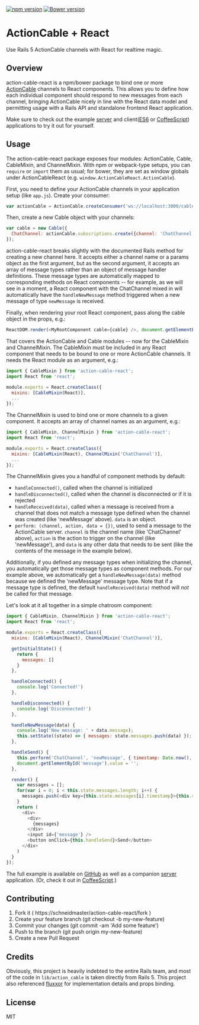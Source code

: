 [![npm version](https://badge.fury.io/js/action-cable-react.svg)](https://badge.fury.io/js/action-cable-react)
[![Bower version](https://badge.fury.io/bo/action-cable-react.svg)](https://badge.fury.io/bo/action-cable-react)

# ActionCable + React

Use Rails 5 ActionCable channels with React for realtime magic.

## Overview

action-cable-react is a npm/bower package to bind one or more [ActionCable](https://github.com/rails/rails/tree/master/actioncable) channels to React components. This allows you to define how each individual component should respond to new messages from each channel, bringing ActionCable nicely in line with the React data model and permitting usage with a Rails API and standalone frontend React application.

Make sure to check out the example [server](https://github.com/schneidmaster/action-cable-react-example-server) and client([ES6](https://github.com/schneidmaster/action-cable-react-example-client) or [CoffeeScript](https://github.com/schneidmaster/action-cable-react-example-coffee)) applications to try it out for yourself.

## Usage

The action-cable-react package exposes four modules: ActionCable, Cable, CableMixin, and ChannelMixin. With npm or webpack-type setups, you can `require` or `import` them as usual; for bower, they are set as window globals under ActionCableReact (e.g. `window.ActionCableReact.ActionCable`).

First, you need to define your ActionCable channels in your application setup (like `app.js`). Create your consumer:

```javascript
var actionCable = ActionCable.createConsumer('ws://localhost:3000/cable');
```

Then, create a new Cable object with your channels:

```javascript
var cable = new Cable({
  ChatChannel: actionCable.subscriptions.create({channel: 'ChatChannel', room: 'example_room'}, ['newMessage'])
});
```

action-cable-react breaks slightly with the documented Rails method for creating a new channel here. It accepts either a channel name or a params object as the first argument, but as the second argument, it accepts an array of message types rather than an object of message handler definitions. These message types are automatically mapped to corresponding methods on React components -- for example, as we will see in a moment, a React component with the ChatChannel mixed in will automatically have the `handleNewMessage` method triggered when a new message of type `newMessage` is received.

Finally, when rendering your root React component, pass along the cable object in the props, e.g.:

```javascript
ReactDOM.render(<MyRootComponent cable={cable} />, document.getElementById('app'))
```

That covers the ActionCable and Cable modules -- now for the CableMixin and ChannelMixin. The CableMixin must be included in any React component that needs to be bound to one or more ActionCable channels. It needs the React module as an argument, e.g.:

```javascript
import { CableMixin } from 'action-cable-react';
import React from 'react';

module.exports = React.createClass({
  mixins: [CableMixin(React)],
  ...
});
```

The ChannelMixin is used to bind one or more channels to a given component. It accepts an array of channel names as an argument, e.g.:

```javascript
import { CableMixin, ChannelMixin } from 'action-cable-react';
import React from 'react';

module.exports = React.createClass({
  mixins: [CableMixin(React), ChannelMixin('ChatChannel')],
  ...
});
```

The ChannelMixin gives you a handful of component methods by default:

* `handleConnected()`, called when the channel is initialized
* `handleDisconnected()`, called when the channel is disconnected or if it is rejected
* `handleReceived(data)`, called when a message is received from a channel that does not match a message type defined when the channel was created (like 'newMessage' above). `data` is an object.
* `perform: (channel, action, data = {})`, used to send a message to the ActionCable server. `channel` is the channel name (like 'ChatChannel' above), `action` is the action to trigger on the channel (like 'newMessage'), and `data` is any other data that needs to be sent (like the contents of the message in the example below).

Additionally, if you defined any message types when initializing the channel, you automatically get those message types as component methods. For our example above, we automatically get a `handleNewMessage(data)` method because we defined the 'newMessage' message type. Note that if a message type is defined, the default `handleReceived(data)` method will *not* be called for that message.

Let's look at it all together in a simple chatroom component:

```javascript
import { CableMixin, ChannelMixin } from 'action-cable-react';
import React from 'react';

module.exports = React.createClass({
  mixins: [CableMixin(React), ChannelMixin('ChatChannel')],

  getInitialState() {
    return {
      messages: []
    }
  },

  handleConnected() {
    console.log('Connected!')
  },

  handleDisconnected() {
    console.log('Disconnected!')
  },

  handleNewMessage(data) {
    console.log('New message: ' + data.message);
    this.setState((state) => { messages: state.messages.push(data) });
  },

  handleSend() {
    this.perform('ChatChannel', 'newMessage', { timestamp: Date.now(), message: document.getElementById('message').value });
    document.getElementById('message').value = '';
  },

  render() {
    var messages = [];
    for(var i = 0; i < this.state.messages.length; i++) {
      messages.push(<div key={this.state.messages[i].timestamp}>{this.state.messages[i].message}</div>)
    }
    return (
      <div>
        <div>
          {messages}
        </div>
        <input id={'message'} />
        <button onClick={this.handleSend}>Send</button>
      </div>
    )
  }
});
```

The full example is available on [GitHub](https://github.com/schneidmaster/action-cable-react-example-client) as well as a companion [server](https://github.com/schneidmaster/action-cable-react-example-server) application. (Or, check it out in [CoffeeScript](https://github.com/schneidmaster/action-cable-react-example-coffee).)

## Contributing

1. Fork it ( https://schneidmaster/action-cable-react/fork )
2. Create your feature branch (git checkout -b my-new-feature)
3. Commit your changes (git commit -am 'Add some feature')
4. Push to the branch (git push origin my-new-feature)
5. Create a new Pull Request

## Credits

Obviously, this project is heavily indebted to the entire Rails team, and most of the code in `lib/action_cable` is taken directly from Rails 5. This project also referenced [fluxxor](https://github.com/BinaryMuse/fluxxor) for implementation details and props binding.

## License

MIT
